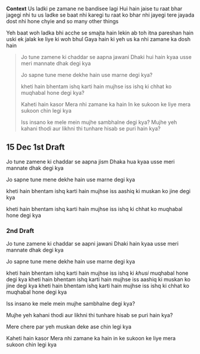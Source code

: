 **Context**
Us ladki pe zamane ne bandisee lagi Hui hain jaise tu raat bhar jagegi nhi tu us ladke se baat nhi karegi tu raat ko bhar nhi jayegi tere jayada dost nhi hone chyie and so many other things

Yeh baat woh ladka bhi acche se smajta hain lekin ab toh itna pareshan hain uski ek jalak ke liye ki woh bhul Gaya hain ki yeh us ka nhi zamane ka dosh hain

>Jo tune zamene ki chaddar se aapna jawani Dhaki hui hain kyaa usse meri mannate dhak degi kya
>
>Jo sapne tune mene dekhe hain use marne degi kya?
>
>kheti hain bhentam ishq karti hain mujhse iss ishq ki chhat ko muqhabal hone degi kya?
>
>Kaheti hain kasor Mera nhi zamane ka hain 
>In ke sukoon ke liye mera sukoon chin legi kya
>
>Iss insano ke mele mein mujhe sambhalne degi kya?
>Mujhe yeh kahani thodi aur likhni thi tunhare hisab se puri hain kya?
## 15 Dec 1st Draft
Jo tune zamene ki chaddar se aapna jism Dhaka hua kyaa usse meri mannate dhak degi kya

Jo sapne tune mene dekhe hain use marne degi kya

kheti hain bhentam ishq karti hain mujhse iss aashiq ki muskan ko jine degi kya

kheti hain bhentam ishq karti hain mujhse iss ishq ki chhat ko muqhabal hone degi kya

### 2nd Draft
Jo tune zamene ki chaddar se aapni jawani Dhaki hain
kyaa usse meri mannate dhak degi kya

Jo sapne tune mene dekhe hain use marne degi kya

kheti hain bhentam ishq karti hain mujhse iss ishq ki _khusi_ muqhabal hone degi kya
	kheti hain bhentam ishq karti hain mujhse iss aashiq ki muskan ko jine degi kya
	kheti hain bhentam ishq karti hain mujhse iss ishq ki chhat ko muqhabal hone degi kya


Iss insano ke mele mein mujhe sambhalne degi kya?

Mujhe yeh kahani thodi aur likhni thi tunhare hisab se puri hain kya?

Mere chere par yeh muskan deke ase chin legi kya

Kaheti hain kasor Mera nhi zamane ka hain in ke sukoon ke liye mera sukoon chin legi kya
